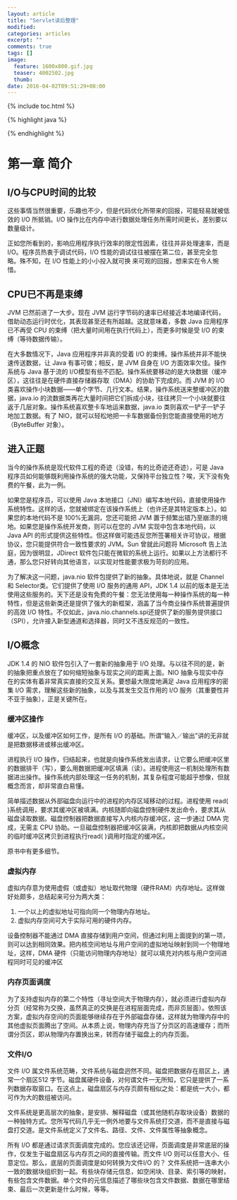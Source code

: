 ```yaml
---
layout: article
title: "Servlet读后整理"
modified:
categories: articles
excerpt: ""
comments: true
tags: []
image: 
  feature: 1600x800.gif.jpg
  teaser: 4002502.jpg
  thumb:
date: 2016-04-02T09:51:29+08:00
---
```


{% include toc.html %}

{% highlight java %}

{% endhighlight %}

# 第一章 简介

##  I/O与CPU时间的比较 

这些事情当然很重要，乐趣也不少，但是代码优化所带来的回报，可能轻易就被低效的 I/O 所抵销。I/O 操作比在内存中进行数据处理任务所需时间更长，差别要以数量级计。

正如您所看到的，影响应用程序执行效率的限定性因素，往往并非处理速率，而是 I/O。程序员热衷于调试代码，I/O 性能的调试往往被摆在第二位，甚至完全忽略。殊不知，在 I/O 性能上的小小投入就可换
来可观的回报，想来实在令人惋惜。 

## CPU已不再是束缚

JVM 已然前进了一大步。现在 JVM 运行字节码的速率已经接近本地编译代码，借助动态运行时优化，其表现甚至还有所超越。这就意味着，多数 Java 应用程序已不再受 CPU 的束缚（把大量时间用在执行代码上），而更多时候是受 I/O 的束缚（等待数据传输）。

在大多数情况下，Java 应用程序并非真的受着 I/O 的束缚。操作系统并非不能快速传送数据，让 Java 有事可做；相反，是 JVM 自身在 I/O 方面效率欠佳。操作系统与 Java 基于流的 I/O模型有些不匹配。操作系统要移动的是大块数据（缓冲区），这往往是在硬件直接存储器存取（DMA）的协助下完成的。而 JVM 的 I/O 类喜欢操作小块数据——单个字节、几行文本。结果，操作系统送来整缓冲区的数据，java.io 的流数据类再花大量时间把它们拆成小块，往往拷贝一个小块就要往返于几层对象。操作系统喜欢整卡车地运来数据，java.io 类则喜欢一铲子一铲子地加工数据。有了 NIO，就可以轻松地把一卡车数据备份到您能直接使用的地方（ByteBuffer 对象）。 

## 进入正题

当今的操作系统是现代软件工程的奇迹（没错，有的比奇迹还奇迹），可是 Java 程序员如何能够既利用操作系统的强大功能，又保持平台独立性？唉，天下没有免费的午餐，此为一例。 

如果您是程序员，可以使用 Java 本地接口（JNI）编写本地代码，直接使用操作系统特性。这样的话，您就被绑定在该操作系统上（也许还是其特定版本上）。如果您的本地代码不是 100%无漏洞，您还可能把 JVM 置于频繁出错乃至崩溃的境地。如果您是操作系统开发商，则可以在您的 JVM 实现中包含本地代码，以 Java API 的形式提供这些特性。但这样做可能违反您所签署相关许可协议，根据协议，您只能提供符合一致性要求的 JVM。Sun 曾就此问题将 Microsoft 告上法庭，因为很明显，JDirect 软件包只能在微软的系统上运行。如果以上方法都行不通，那么您只好转向其他语言，以实现对性能要求极为苛刻的应用。 

为了解决这一问题，java.nio 软件包提供了新的抽象。具体地说，就是 Channel 和 Selector类。它们提供了使用 I/O 服务的通用 API，JDK 1.4 以前的版本是无法使用这些服务的。天下还是没有免费的午餐：您无法使用每一种操作系统的每一种特性，但是这些新类还是提供了强大的新框架，涵盖了当今商业操作系统普遍提供的高效 I/O 特性。不仅如此，java.nio.channels.spi还提供了新的服务提供接口（SPI），允许接入新型通道和选择器，同时又不违反规范的一致性。 

## I/O概念 

JDK 1.4 的 NIO 软件包引入了一套新的抽象用于 I/O 处理。与以往不同的是，新的抽象把重点放在了如何缩短抽象与现实之间的距离上面。NIO 抽象与现实中存在的实体有着非常真实直接的交互关系。要想最大限度地满足 Java 应用程序的密集 I/O 需求，理解这些新的抽象，以及与其发生交互作用的 I/O 服务（其重要性并不亚于抽象），正是关键所在。 

### 缓冲区操作

缓冲区，以及缓冲区如何工作，是所有 I/O 的基础。所谓“输入／输出”讲的无非就是把数据移进或移出缓冲区。 

进程执行 I/O 操作，归结起来，也就是向操作系统发出请求，让它要么把缓冲区里的数据排干（写），要么用数据把缓冲区填满（读）。进程使用这一机制处理所有数据进出操作。操作系统内部处理这一任务的机制，其复杂程度可能超乎想像，但就概念而言，却非常直白易懂。 

简单描述数据从外部磁盘向运行中的进程的内存区域移动的过程。进程使用 read( )系统调用，要求其缓冲区被填满。内核随即向磁盘控制硬件发出命令，要求其从磁盘读取数据。磁盘控制器把数据直接写入内核内存缓冲区，这一步通过 DMA 完成，无需主 CPU 协助。一旦磁盘控制器把缓冲区装满，内核即把数据从内核空间的临时缓冲区拷贝到进程执行read( )调用时指定的缓冲区。

原书中有更多细节。

### 虚拟内存

虚拟内存意为使用虚假（或虚拟）地址取代物理（硬件RAM）内存地址。这样做好处颇多，总结起来可分为两大类： 

1. 一个以上的虚拟地址可指向同一个物理内存地址。 
2. 虚拟内存空间可大于实际可用的硬件内存。 

设备控制器不能通过 DMA 直接存储到用户空间，但通过利用上面提到的第一项，则可以达到相同效果。把内核空间地址与用户空间的虚拟地址映射到同一个物理地址，这样，DMA 硬件（只能访问物理内存地址）就可以填充对内核与用户空间进程同时可见的缓冲区

###  内存页面调度

为了支持虚拟内存的第二个特性（寻址空间大于物理内存），就必须进行虚拟内存分页（经常称为交换，虽然真正的交换是在进程层面完成，而非页层面）。依照该方案，虚拟内存空间的页面能够继续存在于外部磁盘存储，这样就为物理内存中的其他虚拟页面腾出了空间。从本质上说，物理内存充当了分页区的高速缓存；而所谓分页区，即从物理内存置换出来，转而存储于磁盘上的内存页面。 

### 文件I/O

文件 I/O 属文件系统范畴，文件系统与磁盘迥然不同。磁盘把数据存在扇区上，通常一个扇区512 字节。磁盘属硬件设备，对何谓文件一无所知，它只是提供了一系列数据存取窗口。在这点上，磁盘扇区与内存页颇有相似之处：都是统一大小，都可作为大的数组被访问。 

文件系统是更高层次的抽象，是安排、解释磁盘（或其他随机存取块设备）数据的一种独特方式。您所写代码几乎无一例外地要与文件系统打交道，而不是直接与磁盘打交道。是文件系统定义了文件名、路径、文件、文件属性等抽象概念。 

所有 I/O 都是通过请求页面调度完成的。您应该还记得，页面调度是非常底层的操作，仅发生于磁盘扇区与内存页之间的直接传输。而文件 I/O 则可以任意大小、任意定位。那么，底层的页面调度是如何转换为文件I/O 的？ 文件系统把一连串大小一致的数据块组织到一起。有些块存储元信息，如空闲块、目录、索引等的映射，有些包含文件数据。单个文件的元信息描述了哪些块包含文件数据、数据在哪里结束、最后一次更新是什么时候，等等。 

























